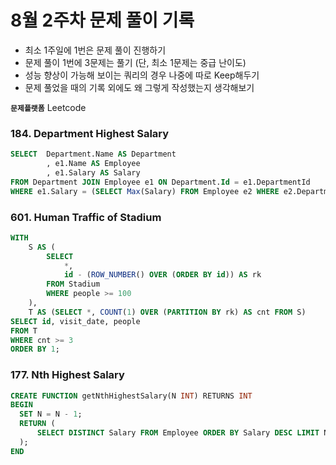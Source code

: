 # 8월 2주차 문제 풀이 기록

- 최소 1주일에 1번은 문제 풀이 진행하기
- 문제 풀이 1번에 3문제는 풀기 (단, 최소 1문제는 중급 난이도)
- 성능 향상이 가능해 보이는 쿼리의 경우 나중에 따로 Keep해두기
- 문제 풀었을 때의 기록 외에도 왜 그렇게 작성했는지 생각해보기

**`문제플랫폼`** Leetcode


### 184. Department Highest Salary

``` sql
SELECT  Department.Name AS Department
        , e1.Name AS Employee
        , e1.Salary AS Salary
FROM Department JOIN Employee e1 ON Department.Id = e1.DepartmentId
WHERE e1.Salary = (SELECT Max(Salary) FROM Employee e2 WHERE e2.DepartmentId = e1.DepartmentId)
```

### 601. Human Traffic of Stadium

```sql
WITH
    S AS (
        SELECT
            *,
            id - (ROW_NUMBER() OVER (ORDER BY id)) AS rk
        FROM Stadium
        WHERE people >= 100
    ),
    T AS (SELECT *, COUNT(1) OVER (PARTITION BY rk) AS cnt FROM S)
SELECT id, visit_date, people
FROM T
WHERE cnt >= 3
ORDER BY 1;
```


### 177. Nth Highest Salary

```sql
CREATE FUNCTION getNthHighestSalary(N INT) RETURNS INT
BEGIN
  SET N = N - 1;
  RETURN (
      SELECT DISTINCT Salary FROM Employee ORDER BY Salary DESC LIMIT N,1
  );
END
```